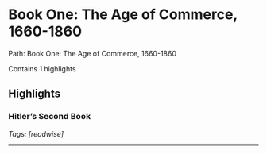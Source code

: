 # Book One: The Age of Commerce, 1660-1860

Path: Book One: The Age of Commerce, 1660-1860

Contains 1 highlights

## Highlights

### Hitler’s Second Book  
*Tags: [readwise]*

---

